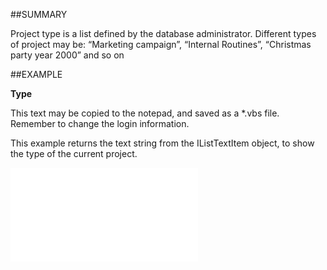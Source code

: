 

##SUMMARY

Project type is a list defined by the database administrator. Different types of project may be: “Marketing campaign”, “Internal Routines”, “Christmas party year 2000” and so on


##EXAMPLE

**Type**

This text may be copied to the notepad, and saved as a *.vbs file. Remember to change the login information.



This example returns the text string from the IListTextItem object, to show the type of the current project.

![](../../Examples/vbs/SOProject.Example.vbs.txt)





